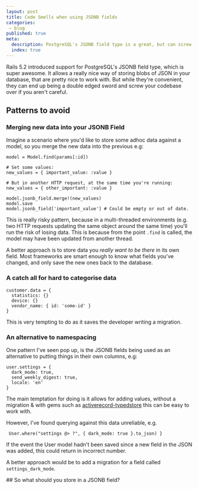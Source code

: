 ```yaml
---
layout: post
title: Code Smells when using JSONB fields
categories:
 – blog
published: true
meta:
  description: PostgreSQL's JSONB field type is a great, but can screw you right over. 
  index: true
---
```


Rails 5.2 introduced support for PostgreSQL's JSONB field type, which is super awesome. It allows a really nice way of storing blobs of JSON in your database, that are pretty nice to work with. But while they're convenient, they can end up being a double edged sword and screw your codebase over if you aren't careful.

## Patterns to avoid

### Merging new data into your JSONB Field

Imagine a scenario where you'd like to store some adhoc data against a model, so you merge the new data into the previous e.g:


    model = Model.find(params[:id])

    # Set some values:
    new_values = { important_value: :value }

    # But in another HTTP request, at the same time you're running:
    new_values = { other_important: :value }

    model.jsonb_field.merge!(new_values)
    model.save
    model.jsonb_field['important_value'] # Could be empty or out of date.

This is really risky pattern, because in a multi-threaded environments (e.g. two HTTP requests updating the same object around the same time) you'll run the risk of losing data. This is because from the point `.find` is called, the model may have been updated from another thread.

A better approach is to store data you _really want to be there_ in its own field. Most frameworks are smart enough to know what fields you've changed, and only save the new ones back to the database.

### A catch all for hard to categorise data

    customer.data = {
      statistics: {}
      device: {}
      vendor_name: { id: 'some-id' }
    }

This is very tempting to do as it saves the developer writing a migration.

### An alternative to namespacing

One pattern I've seen pop up, is the JSONB fields being used as an alternative to putting things in their own columns, e.g:

    user.settings = {
      dark_mode: true,
      send_weekly_digest: true,
      locale: 'en'
    }

The main temptation for doing is it allows for adding values, without a migration & with gems such as [activerecord-typedstore](https://github.com/byroot/activerecord-typedstore) this can be easy to work with.

However, I've found querying against this data unreliable, e.g.

     User.where("settings @> ?", { dark_mode: true }.to_json) }

If the event the User model hadn't been saved since a new field in the JSON was added, this could return in incorrect number.

A better approach would be to add a migration for a field called `settings_dark_mode`.

## So what should you store in a JSONB field?
